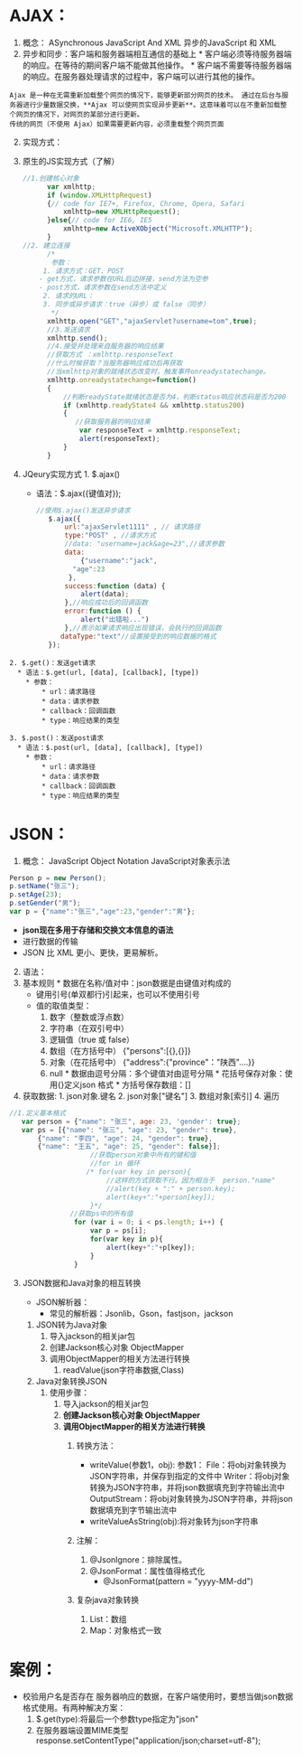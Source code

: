 # AJAX：
1. 概念： ASynchronous JavaScript And XML	异步的JavaScript 和 XML
  1. 异步和同步：客户端和服务器端相互通信的基础上
    * 客户端必须等待服务器端的响应。在等待的期间客户端不能做其他操作。
    * 客户端不需要等待服务器端的响应。在服务器处理请求的过程中，客户端可以进行其他的操作。

    Ajax 是一种在无需重新加载整个网页的情况下，能够更新部分网页的技术。 通过在后台与服务器进行少量数据交换，**Ajax 可以使网页实现异步更新**。这意味着可以在不重新加载整个网页的情况下，对网页的某部分进行更新。
    传统的网页（不使用 Ajax）如果需要更新内容，必须重载整个网页页面

2. 实现方式：
  1. 原生的JS实现方式（了解）

        ```js
        //1.创建核心对象
              var xmlhttp;
              if (window.XMLHttpRequest)
              {// code for IE7+, Firefox, Chrome, Opera, Safari
                  xmlhttp=new XMLHttpRequest();
              }else{// code for IE6, IE5
                  xmlhttp=new ActiveXObject("Microsoft.XMLHTTP");
              }
        //2. 建立连接
              /*
               参数：
        	 1. 请求方式：GET、POST
           	- get方式，请求参数在URL后边拼接，send方法为空参
           	- post方式，请求参数在send方法中定义
             2. 请求的URL：
             3. 同步或异步请求：true（异步）或 false（同步）
               */
              xmlhttp.open("GET","ajaxServlet?username=tom",true);
              //3.发送请求
              xmlhttp.send();
              //4.接受并处理来自服务器的响应结果
              //获取方式 ：xmlhttp.responseText
              //什么时候获取？当服务器响应成功后再获取
              //当xmlhttp对象的就绪状态改变时，触发事件onreadystatechange。
              xmlhttp.onreadystatechange=function()
              {
                  //判断readyState就绪状态是否为4，判断status响应状态码是否为200
                  if (xmlhttp.readyState4 && xmlhttp.status200)
                  {
                     //获取服务器的响应结果
                      var responseText = xmlhttp.responseText;
                      alert(responseText);
                  }
              }
        ```

  2. JQeury实现方式
    1. $.ajax()
      * 语法：$.ajax({键值对});

         ```js
         //使用$.ajax()发送异步请求
            $.ajax({
                url:"ajaxServlet1111" , // 请求路径
                type:"POST" , //请求方式
                //data: "username=jack&age=23",//请求参数
                data:
                	{"username":"jack",
                  "age":23
                 },
                success:function (data) {
                    alert(data);
                },//响应成功后的回调函数
                error:function () {
                    alert("出错啦...")
                },//表示如果请求响应出现错误，会执行的回调函数
               dataType:"text"//设置接受到的响应数据的格式
            });
         ```
    2. $.get()：发送get请求
      * 语法：$.get(url, [data], [callback], [type])
      	* 参数：
      		* url：请求路径
      		* data：请求参数
      		* callback：回调函数
      		* type：响应结果的类型

    3. $.post()：发送post请求
      * 语法：$.post(url, [data], [callback], [type])
      	* 参数：
      		* url：请求路径
      		* data：请求参数
      		* callback：回调函数
      		* type：响应结果的类型

# JSON：
1. 概念： JavaScript Object Notation		JavaScript对象表示法

  ```js
  Person p = new Person();
  p.setName("张三");
  p.setAge(23);
  p.setGender("男");
  var p = {"name":"张三","age":23,"gender":"男"};
  ```

  * **json现在多用于存储和交换文本信息的语法**
  * 进行数据的传输
  * JSON 比 XML 更小、更快，更易解析。

2. 语法：
  1. 基本规则
    * 数据在名称/值对中：json数据是由键值对构成的
    	* 键用引号(单双都行)引起来，也可以不使用引号
    	* 值的取值类型：
    		1. 数字（整数或浮点数）
    		2. 字符串（在双引号中）
    		3. 逻辑值（true 或 false）
    		4. 数组（在方括号中）	{"persons":[{},{}]}
    		5. 对象（在花括号中） {"address":{"province"："陕西"....}}
    		6. null
    * 数据由逗号分隔：多个键值对由逗号分隔
    * 花括号保存对象：使用{}定义json 格式
    * 方括号保存数组：[]
  2. 获取数据:
    1. json对象.键名
    2. json对象["键名"]
    3. 数组对象[索引]
    4. 遍历

```js
//1.定义基本格式
   var person = {"name": "张三", age: 23, 'gender': true};
   var ps = [{"name": "张三", "age": 23, "gender": true},
       {"name": "李四", "age": 24, "gender": true},
       {"name": "王五", "age": 25, "gender": false}];
			        //获取person对象中所有的键和值
			        //for in 循环
			       /* for(var key in person){
			            //这样的方式获取不行。因为相当于  person."name"
			            //alert(key + ":" + person.key);
			            alert(key+":"+person[key]);
			        }*/
		       //获取ps中的所有值
		        for (var i = 0; i < ps.length; i++) {
		            var p = ps[i];
		            for(var key in p){
		                alert(key+":"+p[key]);
		            }
		        }
```

3. JSON数据和Java对象的相互转换

	* JSON解析器：
		* 常见的解析器：Jsonlib，Gson，fastjson，jackson
	
	1. JSON转为Java对象
		1. 导入jackson的相关jar包
		2. 创建Jackson核心对象 ObjectMapper
		3. 调用ObjectMapper的相关方法进行转换
			1. readValue(json字符串数据,Class)
	2. Java对象转换JSON
		1. 使用步骤：
			1. 导入jackson的相关jar包
			2. **创建Jackson核心对象 ObjectMapper**
			3. **调用ObjectMapper的相关方法进行转换**
				1. 转换方法：
					* writeValue(参数1，obj):
	                    参数1：
	                        File：将obj对象转换为JSON字符串，并保存到指定的文件中
	                        Writer：将obj对象转换为JSON字符串，并将json数据填充到字符输出流中
	                        OutputStream：将obj对象转换为JSON字符串，并将json数据填充到字节输出流中
	                * writeValueAsString(obj):将对象转为json字符串

				2. 注解：
					1. @JsonIgnore：排除属性。
					2. @JsonFormat：属性值得格式化
						* @JsonFormat(pattern = "yyyy-MM-dd")

				3. 复杂java对象转换
					1. List：数组
					2. Map：对象格式一致


# 案例：
* 校验用户名是否存在
  服务器响应的数据，在客户端使用时，要想当做json数据格式使用。有两种解决方案：
  1. $.get(type):将最后一个参数type指定为"json"
  2. 在服务器端设置MIME类型
  	response.setContentType("application/json;charset=utf-8");





